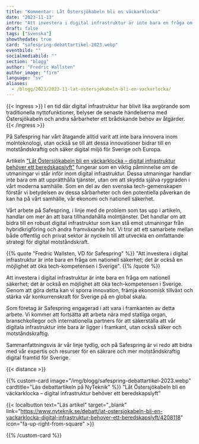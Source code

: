 ```yaml
---
title: "Kommentar: Låt Östersjökabeln bli en väckarklocka"
date: "2023-11-13"
intro: "Att investera i digital infrastruktur är inte bara en fråga om nationell säkerhet; det är också en möjlighet att öka tech-kompetensen i Sverige."
draft: false
tags: ["Svenska"]
showthedate: true
card: "safespring-debattartikel-2023.webp"
eventbild: ""
socialmediabild: ""
section: "blogg"
author: "Fredric Wallsten"
author_image: "firm"
language: "sv"
aliases:
  - /blogg/2023/2023-11-lat-ostersjokabeln-bli-en-vackarlocka/
---
```


{{< ingress >}}
I en tid där digital infrastruktur har blivit lika avgörande som traditionella nyttofunktioner, belyser de senaste händelserna med Östersjökabeln och andra sårbarheter ett brådskande behov av åtgärder.
{{< /ingress >}}

På Safespring har vårt åtagande alltid varit att inte bara innovera inom molnteknologi, utan också se till att dessa innovationer bidrar till en motståndskraftig och säker digital miljö för Sverige och Europa.

Artikeln ["Låt Östersjökabeln bli en väckarklocka – digital infrastruktur behöver ett beredskapslyft"](https://www.nyteknik.se/debatt/lat-ostersjokabeln-bli-en-vackarklocka-digital-infrastruktur-behover-ett-beredskapslyft/4208118) fungerar som en viktig påminnelse om de utmaningar vi står inför inom digital infrastruktur. Dessa utmaningar handlar inte bara om att upprätthålla tjänster, utan om att skydda själva ryggraden i vårt moderna samhälle. Som en del av den svenska tech-gemenskapen förstår vi betydelsen av dessa sårbarheter och den potentiella påverkan de kan ha på vårt samhälle, vår ekonomi och nationell säkerhet.

Vårt arbete på Safespring, i linje med de problem som tas upp i artikeln, handlar om mer än att bara tillhandahålla molntjänster. Det handlar om att bidra till en robust digital infrastruktur som kan stå emot utmaningar från hybridkrigföring och andra framväxande hot. Vi tror att ett samarbete mellan både offentlig och privat sektor är nyckeln till att utveckla en omfattande strategi för digital motståndskraft.

{{% quote "Fredric Wallsten, VD för Safespring" %}}
"Att investera i digital infrastruktur är inte bara en fråga om nationell säkerhet; det är också en möjlighet att öka tech-kompetensen i Sverige".
{{% /quote %}}

Att investera i digital infrastruktur är inte bara en fråga om nationell säkerhet; det är också en möjlighet att öka tech-kompetensen i Sverige. Genom att göra detta kan vi sporra innovation, främja ekonomisk tillväxt och stärka vår konkurrenskraft för Sverige på en global skala.

Som företag är Safespring engagerad i att vara i framkanten av detta arbete. Vi kommer att fortsätta att arbeta nära med statliga organ, branschkollegor och internationella partners för att säkerställa att vår digitala infrastruktur inte bara är ligger i framkant, utan också säker och motståndskraftig.

Sammanfattningsvis är vår linje tydlig, och på Safespring är vi redo att bidra med vår expertis och resurser för en säkrare och mer motståndskraftig digital framtid för Sverige.

{{< distance >}}

{{% custom-card image="/img/blogg/safespring-debattartikel-2023.webp" cardtitle="Läs debattartikeln på NyTeknik" %}}
”Låt Östersjökabeln bli en väckarklocka – digital infrastruktur behöver ett beredskapslyft”

{{< localbutton text="Läs artikel" target="_blank" link="https://www.nyteknik.se/debatt/lat-ostersjokabeln-bli-en-vackarklocka-digital-infrastruktur-behover-ett-beredskapslyft/4208118" icon="fa-up-right-from-square" >}}

{{% /custom-card %}}
